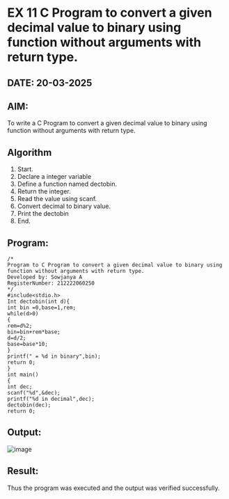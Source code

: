 # EX 11 C Program to convert a given decimal value to binary using function without arguments with return type.
## DATE: 20-03-2025
## AIM:
To write a C Program to convert a given decimal value to binary using function without arguments with return type.

## Algorithm
1. Start.
2. Declare a integer variable
3. Define a function named dectobin.
4. Return the integer.
5. Read the value using scanf.
6. Convert decimal to binary value.
7. Print the dectobin
8. End.    

## Program:
```
/*
Program to C Program to convert a given decimal value to binary using function without arguments with return type.
Developed by: Sowjanya A
RegisterNumber: 212222060250
*/
#include<stdio.h>
Int dectobin(int d){
int bin =0,base=1,rem; 
while(d>0)
{
rem=d%2; 
bin=bin+rem*base; 
d=d/2; 
base=base*10;
}
printf(" = %d in binary",bin); 
return 0;
}
int main()
{
int dec; 
scanf("%d",&dec);
printf("%d in decimal",dec); 
dectobin(dec);
return 0;

```

## Output:

![image](https://github.com/user-attachments/assets/9d0cc919-7417-45ab-bb86-a3d9a9cc2ff7)

## Result:
Thus the program was executed and the output was verified successfully.
